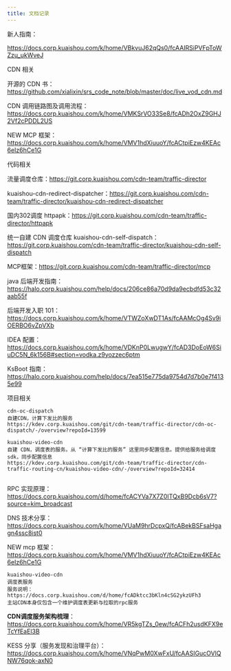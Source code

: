 ```yaml
---
title: 文档记录
---
```


新人指南：

https://docs.corp.kuaishou.com/k/home/VBkvuJ62qQs0/fcAAIRSiPVFpToWZzu_ukWveJ



CDN 相关

开源的 CDN 书：https://github.com/xialixin/srs_code_note/blob/master/doc/live_vod_cdn.md

CDN 调用链路图及调用流程：https://docs.corp.kuaishou.com/k/home/VMKSrVO33Se8/fcADh2OxZ9GHJ2Vf2cPDDL2US

NEW MCP 框架：https://docs.corp.kuaishou.com/k/home/VMV1hdXiuuoY/fcACtpiEzw4KEAc6eIz6hCe1G





代码相关

流量调度仓库：https://git.corp.kuaishou.com/cdn-team/traffic-director

kuaishou-cdn-redirect-dispatcher：https://git.corp.kuaishou.com/cdn-team/traffic-director/kuaishou-cdn-redirect-dispatcher

国内302调度 httpapk：https://git.corp.kuaishou.com/cdn-team/traffic-director/httpapk

统一自建 CDN 调度仓库 kuaishou-cdn-self-dispatch：https://git.corp.kuaishou.com/cdn-team/traffic-director/kuaishou-cdn-self-dispatch

MCP框架：https://git.corp.kuaishou.com/cdn-team/traffic-director/mcp





java 后端开发指南：https://halo.corp.kuaishou.com/help/docs/206ce86a70d9da9ecbdfd53c32aab55f

后端开发入职 101：https://docs.corp.kuaishou.com/k/home/VTWZoXwDT1As/fcAAMcOg4Sv9iOERBO6vZpVXb

IDEA 配置：https://docs.corp.kuaishou.com/k/home/VDKnP0LwugwY/fcAD3DoEoW6SiuDC5N_6k156B#section=vodka.z9yozzec6ptm

KsBoot 指南：https://halo.corp.kuaishou.com/help/docs/7ea515e775da9754d7d7b0e7f4135e99





项目相关

```
cdn-oc-dispatch
自建CDN，计算下发比的服务
https://kdev.corp.kuaishou.com/git/cdn-team/traffic-director/cdn-oc-dispatch/-/overview?repoId=13599

kuaishou-video-cdn
自建 CDN，调度表的服务。从 “计算下发比的服务” 这里同步配置信息。提供给服务给调度sdk，同步配置信息
https://kdev.corp.kuaishou.com/git/cdn-team/traffic-director/cdn-traffic-routing-cn/kuaishou-video-cdn/-/overview?repoId=32414


```





RPC 实现原理：https://docs.corp.kuaishou.com/d/home/fcACYVa7X7Z0ITQxB9Dcb6sV7?source=kim_broadcast

DNS 技术分享：https://docs.corp.kuaishou.com/k/home/VUaM9hrDcpxQ/fcABekBSFsaHgagn4ssc8ist0

NEW mcp 框架：https://docs.corp.kuaishou.com/k/home/VMV1hdXiuuoY/fcACtpiEzw4KEAc6eIz6hCe1G



```
kuaishou-video-cdn
调度表服务
服务说明：https://docs.corp.kuaishou.com/d/home/fcADktcc3bKln4cSG2ykzUFh3
主站CDN本身仅包含一个维护调度表更新与拉取的rpc服务

```



 **CDN调度服务架构梳理**：https://docs.corp.kuaishou.com/k/home/VR5kgTZs_0ew/fcACFh2usdKFX9eTcYfEaEl3B

KESS 分享（服务发现和治理平台）：https://docs.corp.kuaishou.com/k/home/VNqPwM0XwFxU/fcAASIGucOVlQNW76qok-axN0





